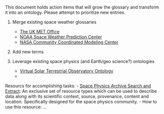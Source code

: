 
This document holds action items that will grow the glossary and transform it into an ontology. Please attempt to prioritize new entries. 

1. Merge existing space weather glossaries
    - [The UK MET Office](https://www.metoffice.gov.uk/weather/learn-about/space-weather/glossary)
    - [NOAA Space Weather Prediction Center](https://www.swpc.noaa.gov/content/space-weather-glossary)
    - [NASA Community Coordinated Modeling Center](https://ccmc.gsfc.nasa.gov/RoR_WWW/presentations/Glossary_of_Space_Weather_terms.pdf)
    
2. Add new terms
3. Leverage existing space physics (and Earth/geo science?) ontologies
    - [Virtual Solar Terrestrial Observatory Ontology](https://github.com/tetherless-world/vsto-ontology)
    - []()
    
    
Resourcs for accomplishing tasks: 
    - [Space Physics Archive Search and Extract](http://www.spase-group.org/data/): An exclusive set of resource types which can be used to describe data along with its scientific context, source, provenance, content and location. Specifically designed for the space physics community. 
        - How to use this resource: ...

